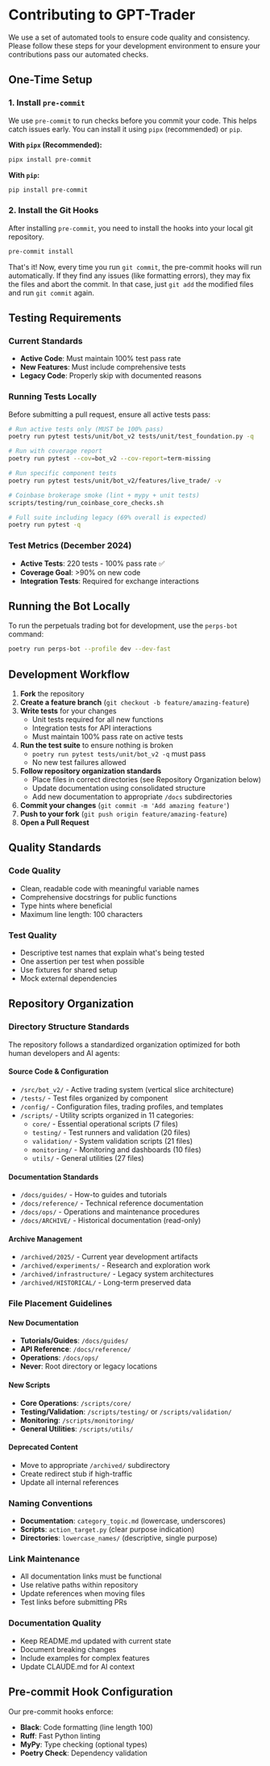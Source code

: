 # Contributing to GPT-Trader

We use a set of automated tools to ensure code quality and consistency. Please follow these steps for your development environment to ensure your contributions pass our automated checks.

## One-Time Setup

### 1. Install `pre-commit`

We use `pre-commit` to run checks before you commit your code. This helps catch issues early. You can install it using `pipx` (recommended) or `pip`.

**With `pipx` (Recommended):**
```bash
pipx install pre-commit
```

**With `pip`:**
```bash
pip install pre-commit
```

### 2. Install the Git Hooks

After installing `pre-commit`, you need to install the hooks into your local git repository.

```bash
pre-commit install
```

That's it! Now, every time you run `git commit`, the pre-commit hooks will run automatically. If they find any issues (like formatting errors), they may fix the files and abort the commit. In that case, just `git add` the modified files and run `git commit` again.

## Testing Requirements

### Current Standards
- **Active Code**: Must maintain 100% test pass rate
- **New Features**: Must include comprehensive tests  
- **Legacy Code**: Properly skip with documented reasons

### Running Tests Locally

Before submitting a pull request, ensure all active tests pass:

```bash
# Run active tests only (MUST be 100% pass)
poetry run pytest tests/unit/bot_v2 tests/unit/test_foundation.py -q

# Run with coverage report
poetry run pytest --cov=bot_v2 --cov-report=term-missing

# Run specific component tests
poetry run pytest tests/unit/bot_v2/features/live_trade/ -v

# Coinbase brokerage smoke (lint + mypy + unit tests)
scripts/testing/run_coinbase_core_checks.sh

# Full suite including legacy (69% overall is expected)
poetry run pytest -q
```

### Test Metrics (December 2024)
- **Active Tests**: 220 tests - 100% pass rate ✅
- **Coverage Goal**: >90% on new code
- **Integration Tests**: Required for exchange interactions

## Running the Bot Locally

To run the perpetuals trading bot for development, use the `perps-bot` command:

```bash
poetry run perps-bot --profile dev --dev-fast
```

## Development Workflow

1. **Fork** the repository
2. **Create a feature branch** (`git checkout -b feature/amazing-feature`)
3. **Write tests** for your changes
   - Unit tests required for all new functions
   - Integration tests for API interactions
   - Must maintain 100% pass rate on active tests
4. **Run the test suite** to ensure nothing is broken
   - `poetry run pytest tests/unit/bot_v2 -q` must pass
   - No new test failures allowed
5. **Follow repository organization standards**
   - Place files in correct directories (see Repository Organization below)
   - Update documentation using consolidated structure
   - Add new documentation to appropriate `/docs` subdirectories
6. **Commit your changes** (`git commit -m 'Add amazing feature'`)
7. **Push to your fork** (`git push origin feature/amazing-feature`)
8. **Open a Pull Request**

## Quality Standards

### Code Quality
- Clean, readable code with meaningful variable names
- Comprehensive docstrings for public functions
- Type hints where beneficial
- Maximum line length: 100 characters

### Test Quality
- Descriptive test names that explain what's being tested
- One assertion per test when possible
- Use fixtures for shared setup
- Mock external dependencies

## Repository Organization

### Directory Structure Standards

The repository follows a standardized organization optimized for both human developers and AI agents:

#### Source Code & Configuration
- `/src/bot_v2/` - Active trading system (vertical slice architecture)
- `/tests/` - Test files organized by component
- `/config/` - Configuration files, trading profiles, and templates  
- `/scripts/` - Utility scripts organized in 11 categories:
  - `core/` - Essential operational scripts (7 files)
  - `testing/` - Test runners and validation (20 files)
  - `validation/` - System validation scripts (21 files)
  - `monitoring/` - Monitoring and dashboards (10 files)
  - `utils/` - General utilities (27 files)

#### Documentation Standards
- `/docs/guides/` - How-to guides and tutorials
- `/docs/reference/` - Technical reference documentation
- `/docs/ops/` - Operations and maintenance procedures
- `/docs/ARCHIVE/` - Historical documentation (read-only)

#### Archive Management
- `/archived/2025/` - Current year development artifacts
- `/archived/experiments/` - Research and exploration work
- `/archived/infrastructure/` - Legacy system architectures
- `/archived/HISTORICAL/` - Long-term preserved data

### File Placement Guidelines

#### New Documentation
- **Tutorials/Guides**: `/docs/guides/`
- **API Reference**: `/docs/reference/`  
- **Operations**: `/docs/ops/`
- **Never**: Root directory or legacy locations

#### New Scripts  
- **Core Operations**: `/scripts/core/`
- **Testing/Validation**: `/scripts/testing/` or `/scripts/validation/`
- **Monitoring**: `/scripts/monitoring/`
- **General Utilities**: `/scripts/utils/`

#### Deprecated Content
- Move to appropriate `/archived/` subdirectory
- Create redirect stub if high-traffic
- Update all internal references

### Naming Conventions
- **Documentation**: `category_topic.md` (lowercase, underscores)
- **Scripts**: `action_target.py` (clear purpose indication)
- **Directories**: `lowercase_names/` (descriptive, single purpose)

### Link Maintenance
- All documentation links must be functional
- Use relative paths within repository  
- Update references when moving files
- Test links before submitting PRs

### Documentation Quality
- Keep README.md updated with current state
- Document breaking changes
- Include examples for complex features
- Update CLAUDE.md for AI context

## Pre-commit Hook Configuration

Our pre-commit hooks enforce:
- **Black**: Code formatting (line length 100)
- **Ruff**: Fast Python linting
- **MyPy**: Type checking (optional types)
- **Poetry Check**: Dependency validation
